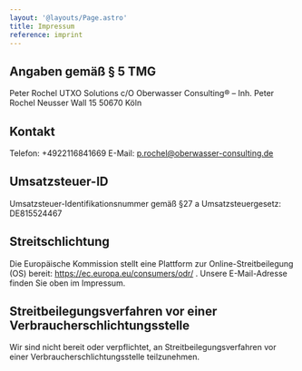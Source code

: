 ```yaml
---
layout: '@layouts/Page.astro'
title: Impressum
reference: imprint
---
```


## Angaben gemäß § 5 TMG

Peter Rochel
UTXO Solutions
c/O Oberwasser Consulting® – Inh. Peter Rochel
Neusser Wall 15
50670 Köln

## Kontakt

Telefon: +4922116841669
E-Mail: p.rochel@oberwasser-consulting.de

## Umsatzsteuer-ID

Umsatzsteuer-Identifikationsnummer gemäß §27 a Umsatzsteuergesetz: DE815524467

## Streitschlichtung

Die Europäische Kommission stellt eine Plattform zur Online-Streitbeilegung (OS) bereit: https://ec.europa.eu/consumers/odr/ .
Unsere E-Mail-Adresse finden Sie oben im Impressum.

## Streitbeilegungsverfahren vor einer Verbraucherschlichtungsstelle

Wir sind nicht bereit oder verpflichtet, an Streitbeilegungsverfahren vor einer Verbraucherschlichtungsstelle teilzunehmen.